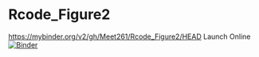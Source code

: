 # Rcode_Figure2

https://mybinder.org/v2/gh/Meet261/Rcode_Figure2/HEAD
Launch Online [![Binder](https://mybinder.org/badge_logo.svg)](https://mybinder.org/v2/gh/Meet261/Rcode_Figure2/HEAD)
